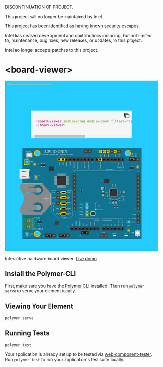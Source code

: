 DISCONTINUATION OF PROJECT. 

This project will no longer be maintained by Intel.

This project has been identified as having known security escapes.

Intel has ceased development and contributions including, but not limited to, maintenance, bug fixes, new releases, or updates, to this project.  

Intel no longer accepts patches to this project.
# \<board-viewer\>


![Board Viewer](bebv.png)

Interactive hardware board viewer. [Live 
demo](https://board-explorer.github.io/board-viewer/components/board-viewer/)

## Install the Polymer-CLI

First, make sure you have the [Polymer 
CLI](https://www.npmjs.com/package/polymer-cli) installed. Then run `polymer 
serve` to serve your element locally.

## Viewing Your Element

```bash
polymer serve
```

## Running Tests

```bash
polymer test
```

Your application is already set up to be tested via 
[web-component-tester](https://github.com/Polymer/web-component-tester). Run 
`polymer test` to run your application's test suite locally.
